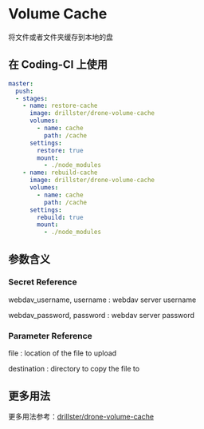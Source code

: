 # Volume Cache

将文件或者文件夹缓存到本地的盘

## 在 Coding-CI 上使用

```yml
master:
  push:
  - stages:
    - name: restore-cache
      image: drillster/drone-volume-cache
      volumes:
        - name: cache
          path: /cache
      settings:
        restore: true
        mount:
          - ./node_modules
    - name: rebuild-cache
      image: drillster/drone-volume-cache
      volumes:
        - name: cache
          path: /cache
      settings:
        rebuild: true
        mount:
          - ./node_modules
```

## 参数含义

### Secret Reference

webdav_username, username
: webdav server username

webdav_password, password
: webdav server password

### Parameter Reference

file
: location of the file to upload

destination
: directory to copy the file to

## 更多用法

更多用法参考：[drillster/drone-volume-cache](https://github.com/drillster/drone-volume-cache)
